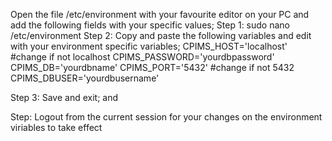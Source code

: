 Open the file /etc/environment with your favourite editor on your PC and add the following fields with your specific values;
Step 1:
	sudo nano /etc/environment
Step 2:
	Copy and paste the following variables and edit with your environment specific variables;
		CPIMS_HOST='localhost' #change if not localhost
		CPIMS_PASSWORD='yourdbpassword'
		CPIMS_DB='yourdbname'
		CPIMS_PORT='5432' #change if not 5432
		CPIMS_DBUSER='yourdbusername'
		
Step 3: 
	Save and exit;
	<ctrl><O> and <ctrl><X>

Step: 
	Logout from the current session for your changes on the environment viriables to take effect
		
